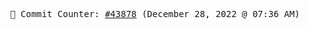 <p align="center">
    <samp>
        📮 Commit Counter: <a href="https://github.com/Javascript-void0/Javascript-void0/commits/main">#43878</a> (December 28, 2022 @ 07:36 AM)
    </samp>
</p>